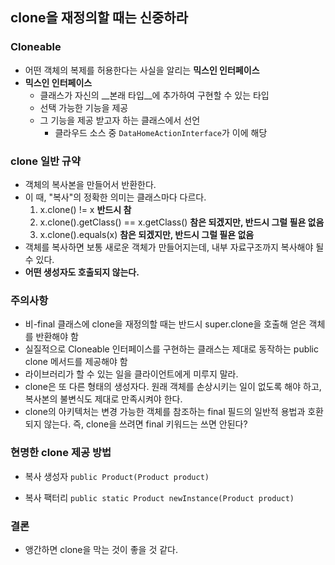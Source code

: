## clone을 재정의할 때는 신중하라

### Cloneable
- 어떤 객체의 복제를 허용한다는 사실을 알리는 __믹스인 인터페이스__
- __믹스인 인터페이스__
  + 클래스가 자신의 __본래 타입__에 추가하여 구현할 수 있는 타입
  + 선택 가능한 기능을 제공
  + 그 기능을 제공 받고자 하는 클래스에서 선언
    * 클라우드 소스 중 `DataHomeActionInterface`가 이에 해당


### clone 일반 규약
- 객체의 복사본을 만들어서 반환한다.
- 이 때, "복사"의 정확한 의미는 클래스마다 다르다.
  1. x.clone() != x __반드시 참__
  2. x.clone().getClass() == x.getClass() __참은 되겠지만, 반드시 그럴 필욘 없음__
  3. x.clone().equals(x) __참은 되겠지만, 반드시 그럴 필욘 없음__
- 객체를 복사하면 보통 새로운 객체가 만들어지는데, 내부 자료구조까지 복사해야 될 수 있다.
- __어떤 생성자도 호출되지 않는다.__

### 주의사항
- 비-final 클래스에 clone을 재정의할 때는 반드시 super.clone을 호출해 얻은 객체를 반환해야 함
- 실질적으로 Cloneable 인터페이스를 구현하는 클래스는 제대로 동작하는 public clone 메서드를 제공해야 함
- 라이브러리가 할 수 있는 일을 클라이언트에게 미루지 말라.
- clone은 또 다른 형태의 생성자다.
  원래 객체를 손상시키는 일이 없도록 해야 하고, 복사본의 불변식도 제대로 만족시켜야 한다.
- clone의 아키텍처는 변경 가능한 객체를 참조하는 final 필드의 일반적 용법과 호환되지 않는다.
  즉, clone을 쓰려면 final 키워드는 쓰면 안된다?

### 현명한 clone 제공 방법
- 복사 생성자
  ```public Product(Product product)```


- 복사 팩터리
  ```public static Product newInstance(Product product)```

### 결론
- 앵간하면 clone을 막는 것이 좋을 것 같다.